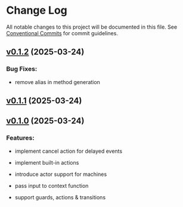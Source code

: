 # Change Log

All notable changes to this project will be documented in this file.
See [Conventional Commits](Https://conventionalcommits.org) for commit guidelines.

<!-- changelog -->

## [v0.1.2](https://github.com/heywhy/xfsm/compare/v0.1.1...v0.1.2) (2025-03-24)




### Bug Fixes:

* remove alias in method generation

## [v0.1.1](https://github.com/heywhy/xfsm/compare/v0.1.0...v0.1.1) (2025-03-24)




## [v0.1.0](https://github.com/heywhy/xfsm/compare/v0.1.0...v0.1.0) (2025-03-24)




### Features:

* implement cancel action for delayed events

* implement built-in actions

* introduce actor support for machines

* pass input to context function

* support guards, actions & transitions
